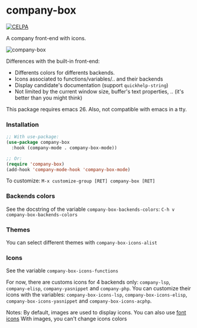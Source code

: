 # company-box
[![CELPA](https://celpa.conao3.com/packages/company-box-badge.svg)](https://celpa.conao3.com/#/company-box)

A company front-end with icons.

![company-box](company-box.png)

Differences with the built-in front-end:
- Differents colors for differents backends.
- Icons associated to functions/variables/.. and their backends
- Display candidate's documentation (support `quickhelp-string`)
- Not limited by the current window size, buffer's text properties, .. (it's better than you might think)

This package requires emacs 26.
Also, not compatible with emacs in a tty.

### Installation
``` el
;; With use-package:
(use-package company-box
  :hook (company-mode . company-box-mode))

;; Or:
(require 'company-box)
(add-hook 'company-mode-hook 'company-box-mode)
```

To customize:
`M-x customize-group [RET] company-box [RET]`

### Backends colors

See the docstring of the variable `company-box-backends-colors`:
`C-h v company-box-backends-colors`

### Themes

You can select different themes with `company-box-icons-alist`

### Icons

See the variable `company-box-icons-functions`

For now, there are customs icons for 4 backends only: `company-lsp`, `company-elisp`, `company-yasnippet` and `company-php`.
You can customize their icons with the variables:
`company-box-icons-lsp`, `company-box-icons-elisp`, `company-box-icons-yasnippet` and `company-box-icons-acphp`.

Notes:
By default, images are used to display icons.
You can also use [font icons](https://github.com/sebastiencs/company-box/wiki/icons)
With images, you can't change icons colors
